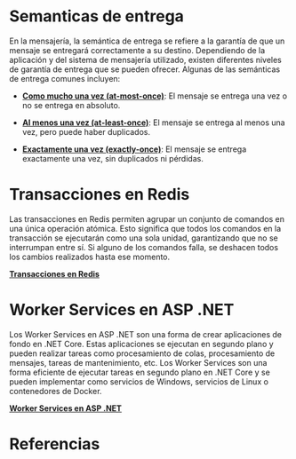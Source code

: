 # Semanticas de entrega

En la mensajería, la semántica de entrega se refiere a la garantía de que un mensaje se entregará correctamente a su destino. Dependiendo de la aplicación y del sistema de mensajería utilizado, existen diferentes niveles de garantía de entrega que se pueden ofrecer. Algunas de las semánticas de entrega comunes incluyen:

- [**Como mucho una vez (at-most-once)**](./01-at-most-once-semantic/README.md): El mensaje se entrega una vez o no se entrega en absoluto.

- [**Al menos una vez (at-least-once)**](./02-at-least-once-semantic/README.md): El mensaje se entrega al menos una vez, pero puede haber duplicados.

- [**Exactamente una vez (exactly-once)**](./03-exactly-once-semantic/README.md): El mensaje se entrega exactamente una vez, sin duplicados ni pérdidas.

# Transacciones en Redis

Las transacciones en Redis permiten agrupar un conjunto de comandos en una única operación atómica. Esto significa que todos los comandos en la transacción se ejecutarán como una sola unidad, garantizando que no se interrumpan entre sí. Si alguno de los comandos falla, se deshacen todos los cambios realizados hasta ese momento.

[**Transacciones en Redis**](./04-transacciones-redis/README.md)

# Worker Services en ASP .NET 

Los Worker Services en ASP .NET son una forma de crear aplicaciones de fondo en .NET Core. Estas aplicaciones se ejecutan en segundo plano y pueden realizar tareas como procesamiento de colas, procesamiento de mensajes, tareas de mantenimiento, etc. Los Worker Services son una forma eficiente de ejecutar tareas en segundo plano en .NET Core y se pueden implementar como servicios de Windows, servicios de Linux o contenedores de Docker.

[**Worker Services en ASP .NET**](./05-worker-service-asp-net/README.md)

# Referencias







